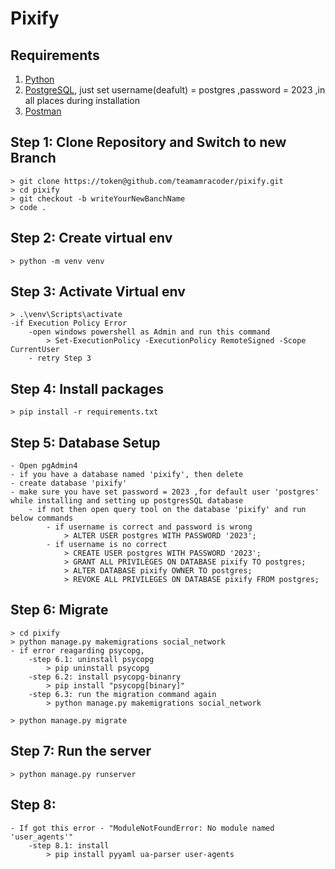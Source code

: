 # Pixify

## Requirements

1. [Python](https://www.python.org/downloads/)
2. [PostgreSQL](https://www.postgresql.org/download/), just set username(deafult) = postgres ,password = 2023 ,in all places during installation
3. [Postman](https://www.postman.com/downloads/)

## Step 1: Clone Repository and Switch to new Branch

    > git clone https://token@github.com/teamamracoder/pixify.git
    > cd pixify
    > git checkout -b writeYourNewBanchName
    > code .

## Step 2: Create virtual env

    > python -m venv venv

## Step 3: Activate Virtual env

    > .\venv\Scripts\activate
    -if Execution Policy Error
        -open windows powershell as Admin and run this command
            > Set-ExecutionPolicy -ExecutionPolicy RemoteSigned -Scope CurrentUser
        - retry Step 3

## Step 4: Install packages

    > pip install -r requirements.txt

## Step 5: Database Setup

    - Open pgAdmin4
    - if you have a database named 'pixify', then delete
    - create database 'pixify'
    - make sure you have set password = 2023 ,for default user 'postgres' while installing and setting up postgresSQL database
        - if not then open query tool on the database 'pixify' and run below commands
            - if username is correct and password is wrong
                > ALTER USER postgres WITH PASSWORD '2023';
            - if username is no correct
                > CREATE USER postgres WITH PASSWORD '2023';
                > GRANT ALL PRIVILEGES ON DATABASE pixify TO postgres;
                > ALTER DATABASE pixify OWNER TO postgres;
                > REVOKE ALL PRIVILEGES ON DATABASE pixify FROM postgres;

## Step 6: Migrate

    > cd pixify
    > python manage.py makemigrations social_network
    - if error reagarding psycopg,
        -step 6.1: uninstall psycopg
            > pip uninstall psycopg
        -step 6.2: install psycopg-binanry
            > pip install "psycopg[binary]"
        -step 6.3: run the migration command again
            > python manage.py makemigrations social_network

    > python manage.py migrate

## Step 7: Run the server

    > python manage.py runserver

## Step 8:
    - If got this error - "ModuleNotFoundError: No module named 'user_agents'"
        -step 8.1: install
            > pip install pyyaml ua-parser user-agents

